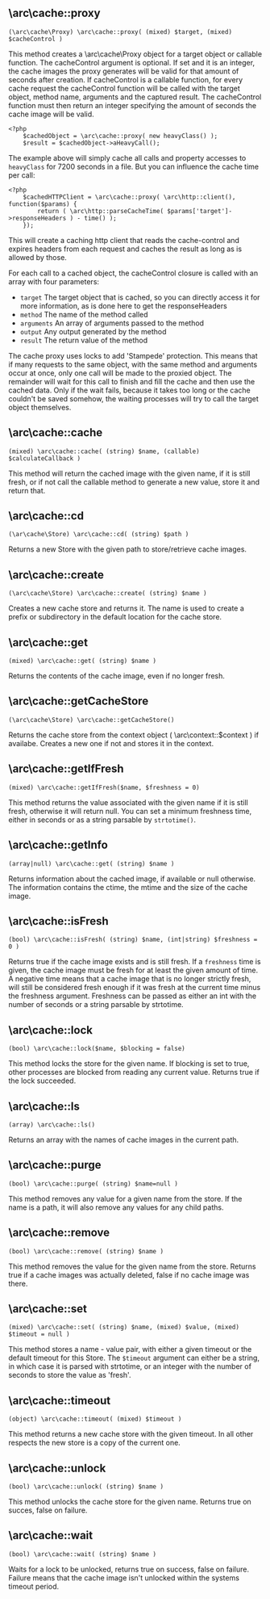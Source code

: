 \arc\cache::proxy
-----------------
    (\arc\cache\Proxy) \arc\cache::proxy( (mixed) $target, (mixed) $cacheControl )

This method creates a \arc\cache\Proxy object for a target object or callable function. The cacheControl argument is 
optional. If set and it is an integer, the cache images the proxy generates will be valid for that amount of seconds 
after creation. If cacheControl is a callable function, for every cache request the cacheControl function will be called
with the target object, method name, arguments and the captured result. The cacheControl function must then return an 
integer specifying the amount of seconds the cache image will be valid.

    <?php
        $cachedObject = \arc\cache::proxy( new heavyClass() );
        $result = $cachedObject->aHeavyCall();
        
The example above will simply cache all calls and property accesses to `heavyClass` for 7200 seconds in a file.
But you can influence the cache time per call:

    <?php
        $cachedHTTPClient = \arc\cache::proxy( \arc\http::client(), function($params) {
            return ( \arc\http::parseCacheTime( $params['target']->responseHeaders ) - time() );
        });
    
This will create a caching http client that reads the cache-control and expires headers from each request and caches
the result as long as is allowed by those.

For each call to a cached object, the cacheControl closure is called with an array with four parameters:

  - `target`
    The target object that is cached, so you can directly access it for more information, as is done here to get the
    responseHeaders
  - `method`
    The name of the method called
  - `arguments`
    An array of arguments passed to the method
  - `output`
    Any output generated by the method
  - `result`
    The return value of the method
    
The cache proxy uses locks to add 'Stampede' protection. This means that if many requests to the same object, with the
same method and arguments occur at once, only one call will be made to the proxied object. The remainder will wait for
this call to finish and fill the cache and then use the cached data. Only if the wait fails, because it takes too long
or the cache couldn't be saved somehow, the waiting processes will try to call the target object themselves.
    
    
\arc\cache::cache
-----------------
    (mixed) \arc\cache::cache( (string) $name, (callable) $calculateCallback )
    
This method will return the cached image with the given name, if it is still fresh, or if not call the callable method 
to generate a new value, store it and return that.
     
\arc\cache::cd
--------------
    (\ar\cache\Store) \arc\cache::cd( (string) $path )
    
Returns a new Store with the given path to store/retrieve cache images. 

\arc\cache::create
------------------
    (\arc\cache\Store) \arc\cache::create( (string) $name )

Creates a new cache store and returns it. The name is used to create a prefix or subdirectory in the default location
for the cache store.

\arc\cache::get
---------------------
    (mixed) \arc\cache::get( (string) $name )
    
Returns the contents of the cache image, even if no longer fresh.

\arc\cache::getCacheStore
-------------------------
    (\arc\cache\Store) \arc\cache::getCacheStore()

Returns the cache store from the context object ( \arc\context::$context ) if availabe. Creates a new one if not and
stores it in the context.

\arc\cache::getIfFresh
----------------------
    (mixed) \arc\cache::getIfFresh($name, $freshness = 0)

This method returns the value associated with the given name if it is still fresh, otherwise it
will return null. You can set a minimum freshness time, either in seconds or as a string parsable by `strtotime()`.
    
\arc\cache::getInfo
-------------------
    (array|null) \arc\cache::get( (string) $name )

Returns information about the cached image, if available or null otherwise. The information contains the ctime, the 
mtime and the size of the cache image.

\arc\cache::isFresh
-------------------
    (bool) \arc\cache::isFresh( (string) $name, (int|string) $freshness = 0 )
    
Returns true if the cache image exists and is still fresh. If a `freshness` time is given,
the cache image must be fresh for at least the given amount of time. A negative time means that
a cache image that is no longer strictly fresh, will still be considered fresh enough if it was
fresh at the current time minus the freshness argument. Freshness can be passed as either an int
with the number of seconds or a string parsable by strtotime.

\arc\cache::lock
----------------
    (bool) \arc\cache::lock($name, $blocking = false)

This method locks the store for the given name. If blocking is set to true, other
processes are blocked from reading any current value. Returns true if the lock
succeeded.

\arc\cache::ls
--------------
    (array) \arc\cache::ls()
    
Returns an array with the names of cache images in the current path.

\arc\cache::purge
-----------------
    (bool) \arc\cache::purge( (string) $name=null )
    
This method removes any value for a given name from the store. If the name
is a path, it will also remove any values for any child paths.

\arc\cache::remove
---------------------
    (bool) \arc\cache::remove( (string) $name )

This method removes the value for the given name from the store. Returns true if 
a cache images was actually deleted, false if no cache image was there.


\arc\cache::set
---------------------
    (mixed) \arc\cache::set( (string) $name, (mixed) $value, (mixed) $timeout = null )

This method stores a name - value pair, with either a given timeout or the default timeout for this Store.
The `$timeout` argument can either be a string, in which case it is parsed with strtotime, or an integer with
the number of seconds to store the value as 'fresh'.

\arc\cache::timeout
-------------------
    (object) \arc\cache::timeout( (mixed) $timeout )
    
This method returns a new cache store with the given timeout. In all other respects the new store is a copy of the 
current one.

\arc\cache::unlock
------------------
    (bool) \arc\cache::unlock( (string) $name )

This method unlocks the cache store for the given name. Returns true on succes,
false on failure.
     
\arc\cache::wait
----------------
    (bool) \arc\cache::wait( (string) $name )
   
Waits for a lock to be unlocked, returns true on success, false on failure. Failure means
that the cache image isn't unlocked within the systems timeout period.


